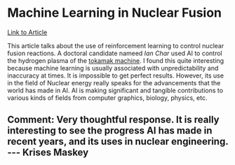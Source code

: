 # Machine Learning in Nuclear Fusion
[Link to Article](https://www.cmu.edu/news/stories/archives/2022/september/char-nuclear-fusion.html)

This article talks about the use of reinforcement learning to control nuclear fusion reactions. A doctoral candidate nameed *Ian Char* used AI to control the hydrogen plasma of the [tokamak machine](https://en.wikipedia.org/wiki/Tokamak). I found this quite interesting because machine learning is usually associated with unpredictability and inaccuracy at times. It is impossible to get perfect results. However, its use in the field of Nuclear energy really speaks for the advancements that the world has made in AI. AI is making significant and tangible contributions to various kinds of fields from computer graphics, biology, physics, etc.

## Comment: Very thoughtful response. It is really interesting to see the progress AI has made in recent years, and its uses in nuclear engineering. --- Krises Maskey
